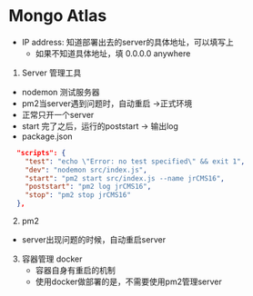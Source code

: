 # Mongo Atlas
- IP address: 知道部署出去的server的具体地址，可以填写上
  - 如果不知道具体地址，填 0.0.0.0 anywhere 
1.  Server 管理工具
  * nodemon 测试服务器
  * pm2当server遇到问题时，自动重启 ->正式环境
  * 正常只开一个server 
  * start 完了之后，运行的poststart -> 输出log 
  * package.json
```json
  "scripts": {
    "test": "echo \"Error: no test specified\" && exit 1",
    "dev": "nodemon src/index.js",
    "start": "pm2 start src/index.js --name jrCMS16",
    "poststart": "pm2 log jrCMS16",
    "stop": "pm2 stop jrCMS16"
  },
```

2. pm2 
  * server出现问题的时候，自动重启server 
3. 容器管理 docker 
   * 容器自身有重启的机制
   * 使用docker做部署的是，不需要使用pm2管理server 


  

